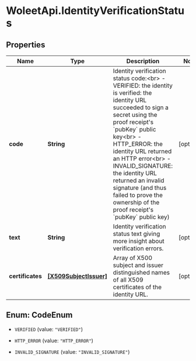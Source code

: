 # WoleetApi.IdentityVerificationStatus

## Properties
Name | Type | Description | Notes
------------ | ------------- | ------------- | -------------
**code** | **String** | Identity verification status code:&lt;br&gt; - VERIFIED: the identity is verified: the identity URL succeeded to sign a secret using the proof receipt&#39;s &#x60;pubKey&#x60; public key&lt;br&gt; - HTTP_ERROR: the identity URL returned an HTTP error&lt;br&gt; - INVALID_SIGNATURE: the identity URL returned an invalid signature (and thus failed to prove the ownership of the proof receipt&#39;s &#x60;pubKey&#x60; public key)  | [optional] 
**text** | **String** | Identity verification status text giving more insight about verification errors. | [optional] 
**certificates** | [**[X509SubjectIssuer]**](X509SubjectIssuer.md) | Array of X500 subject and issuer distinguished names of all X509 certificates of the identity URL. | [optional] 


<a name="CodeEnum"></a>
## Enum: CodeEnum


* `VERIFIED` (value: `"VERIFIED"`)

* `HTTP_ERROR` (value: `"HTTP_ERROR"`)

* `INVALID_SIGNATURE` (value: `"INVALID_SIGNATURE"`)




